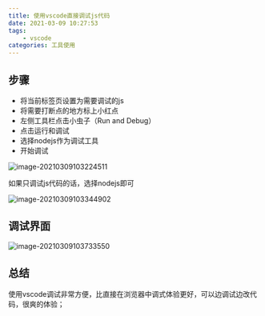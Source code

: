 ```yaml
---
title: 使用vscode直接调试js代码
date: 2021-03-09 10:27:53
tags:
	- vscode
categories: 工具使用
---
```




## 步骤

- 将当前标签页设置为需要调试的js
- 将需要打断点的地方标上小红点
- 左侧工具栏点击小虫子（Run and Debug）
- 点击运行和调试
- 选择nodejs作为调试工具
- 开始调试

![image-20210309103224511](https://gitee.com/zhangbowen-1/my-gallery/raw/master/img/image-20210309103224511.png)

如果只调试js代码的话，选择nodejs即可

![image-20210309103344902](https://gitee.com/zhangbowen-1/my-gallery/raw/master/img/image-20210309103344902.png)

## 调试界面

![image-20210309103733550](https://gitee.com/zhangbowen-1/my-gallery/raw/master/img/image-20210309103733550.png)

## 总结

使用vscode调试非常方便，比直接在浏览器中调式体验更好，可以边调试边改代码，很爽的体验；